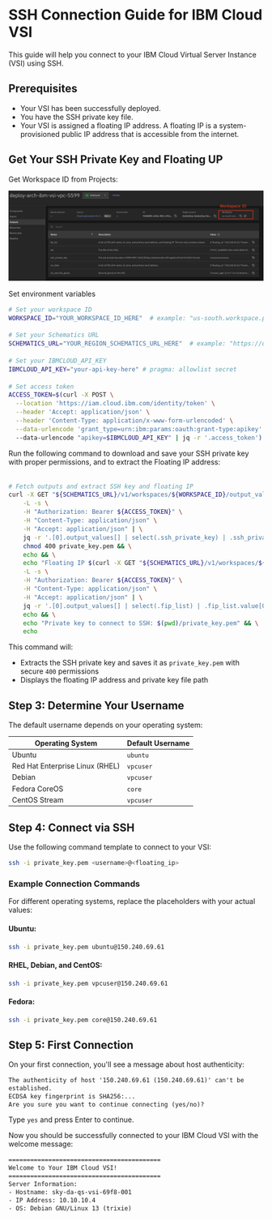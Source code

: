 # SSH Connection Guide for IBM Cloud VSI

This guide will help you connect to your IBM Cloud Virtual Server Instance (VSI) using SSH.

## Prerequisites

- Your VSI has been successfully deployed.
- You have the SSH private key file.
- Your VSI is assigned a floating IP address. A floating IP is a system-provisioned public IP address that is accessible from the internet.

## Get Your SSH Private Key and Floating UP

Get Workspace ID from Projects:

![Projects](https://raw.githubusercontent.com/terraform-ibm-modules/terraform-ibm-landing-zone-vsi/main/reference-architectures/project.png)

Set environment variables

```bash
# Set your workspace ID
WORKSPACE_ID="YOUR_WORKSPACE_ID_HERE"  # example: "us-south.workspace.projects-service.8f617fb9"

# Set your Schematics URL
SCHEMATICS_URL="YOUR_REGION_SCHEMATICS_URL_HERE"  # example: "https://us-south.schematics.cloud.ibm.com"

# Set your IBMCLOUD_API_KEY
IBMCLOUD_API_KEY="your-api-key-here" # pragma: allowlist secret

# Set access token
ACCESS_TOKEN=$(curl -X POST \
  --location 'https://iam.cloud.ibm.com/identity/token' \
  --header 'Accept: application/json' \
  --header 'Content-Type: application/x-www-form-urlencoded' \
  --data-urlencode 'grant_type=urn:ibm:params:oauth:grant-type:apikey' \ # pragma: allowlist secret
  --data-urlencode "apikey=$IBMCLOUD_API_KEY" | jq -r '.access_token')
  ```

Run the following command to download and save your SSH private key with proper permissions, and to extract the Floating IP address:

```bash

# Fetch outputs and extract SSH key and floating IP
curl -X GET "${SCHEMATICS_URL}/v1/workspaces/${WORKSPACE_ID}/output_values?hide=false" \
    -L -s \
    -H "Authorization: Bearer ${ACCESS_TOKEN}" \
    -H "Content-Type: application/json" \
    -H "Accept: application/json" | \
    jq -r '.[0].output_values[] | select(.ssh_private_key) | .ssh_private_key.value' > private_key.pem && \
    chmod 400 private_key.pem && \
    echo && \
    echo "Floating IP $(curl -X GET "${SCHEMATICS_URL}/v1/workspaces/${WORKSPACE_ID}/output_values?hide=false" \
    -L -s \
    -H "Authorization: Bearer ${ACCESS_TOKEN}" \
    -H "Content-Type: application/json" \
    -H "Accept: application/json" | \
    jq -r '.[0].output_values[] | select(.fip_list) | .fip_list.value[0].floating_ip')" && \
    echo && \
    echo "Private key to connect to SSH: $(pwd)/private_key.pem" && \
    echo
```

This command will:
- Extracts the SSH private key and saves it as `private_key.pem` with secure `400` permissions
- Displays the floating IP address and private key file path

## Step 3: Determine Your Username

The default username depends on your operating system:

| Operating System | Default Username |
|-----------------|------------------|
| Ubuntu | `ubuntu` |
| Red Hat Enterprise Linux (RHEL) | `vpcuser` |
| Debian | `vpcuser` |
| Fedora CoreOS | `core` |
| CentOS Stream | `vpcuser` |


## Step 4: Connect via SSH

Use the following command template to connect to your VSI:

```bash
ssh -i private_key.pem <username>@<floating_ip>
```

### Example Connection Commands

For different operating systems, replace the placeholders with your actual values:

#### Ubuntu:
```bash
ssh -i private_key.pem ubuntu@150.240.69.61
```

#### RHEL, Debian, and CentOS:
```bash
ssh -i private_key.pem vpcuser@150.240.69.61
```

#### Fedora:
```bash
ssh -i private_key.pem core@150.240.69.61
```

## Step 5: First Connection

On your first connection, you'll see a message about host authenticity:

```
The authenticity of host '150.240.69.61 (150.240.69.61)' can't be established.
ECDSA key fingerprint is SHA256:...
Are you sure you want to continue connecting (yes/no)?
```

Type `yes` and press Enter to continue.

Now you should be successfully connected to your IBM Cloud VSI with the welcome message:

```
==========================================
Welcome to Your IBM Cloud VSI!
==========================================
Server Information:
- Hostname: sky-da-qs-vsi-69f8-001
- IP Address: 10.10.10.4
- OS: Debian GNU/Linux 13 (trixie)

```
